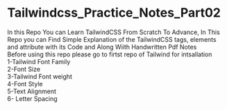 # Tailwindcss_Practice_Notes_Part02
In this Repo You can Learn TailwindCSS From Scratch To Advance, In This Repo you can Find Simple Explanation of the TailwindCSS tags, elements and attribute with its Code and Along Wiith Handwritten Pdf Notes
<br>
Before using this repo please go to firtst repo of Tailwind for intsallation<br>
1-Tailwind Font Family<br>
2-Font Size<br>
3-Tailwind Font  weight<br>
4-Font Style<br>
5-Text Alignment<br>
6- Letter Spacing<br>
